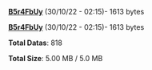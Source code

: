 [**B5r4FbUy**](/data/B5r4FbUy.txt) (30/10/22 - 02:15)- 1613 bytes

[**B5r4FbUy**](/data/B5r4FbUy.txt) (30/10/22 - 02:15)- 1613 bytes

**Total Datas**: 818

**Total Size**: 5.00 MB / 5.0 MB